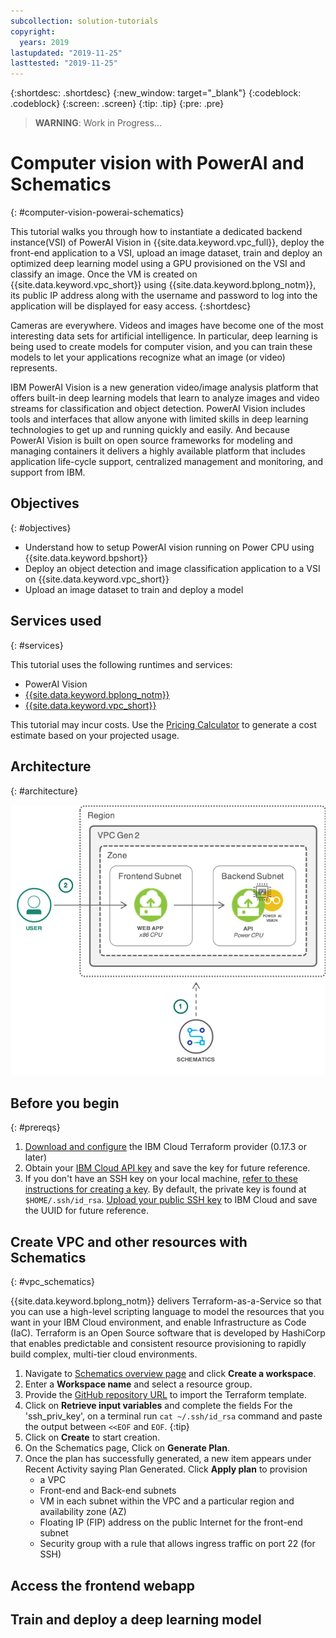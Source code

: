 ```yaml
---
subcollection: solution-tutorials
copyright:
  years: 2019
lastupdated: "2019-11-25"
lasttested: "2019-11-25"
---
```


{:shortdesc: .shortdesc}
{:new_window: target="_blank"}
{:codeblock: .codeblock}
{:screen: .screen}
{:tip: .tip}
{:pre: .pre}

> **WARNING**: Work in Progress...

# Computer vision with PowerAI and Schematics
{: #computer-vision-powerai-schematics}

This tutorial walks you through how to instantiate a dedicated backend instance(VSI) of PowerAI Vision in {{site.data.keyword.vpc_full}}, deploy the front-end application to a VSI, upload an image dataset, train and deploy an optimized deep learning model using a GPU provisioned on the VSI and classify an image. Once the VM is created on {{site.data.keyword.vpc_short}} using {{site.data.keyword.bplong_notm}}, its public IP address along with the username and password to log into the application will be displayed for easy access.
{:shortdesc}

Cameras are everywhere. Videos and images have become one of the most interesting data sets for artificial intelligence. In particular, deep learning is being used to create models for computer vision, and you can train these models to let your applications recognize what an image (or video) represents.

IBM PowerAI Vision is a new generation video/image analysis platform that offers built-in deep learning models that learn to analyze images and video streams for classification and object detection.
PowerAI Vision includes tools and interfaces that allow anyone with limited skills in deep learning technologies to get up and running quickly and easily. And because PowerAI Vision is built on open source frameworks for modeling and managing containers it delivers a highly available platform that includes application life-cycle support, centralized management and monitoring, and support from IBM.

## Objectives
{: #objectives}

* Understand how to setup PowerAI vision running on Power CPU using {{site.data.keyword.bpshort}}
* Deploy an object detection and image classification application to a VSI on {{site.data.keyword.vpc_short}}
* Upload an image dataset to train and deploy a model

## Services used
{: #services}

This tutorial uses the following runtimes and services:
* PowerAI Vision
* [{{site.data.keyword.bplong_notm}}](https://{DomainName}/schematics/overview)
* [{{site.data.keyword.vpc_short}}](https://{DomainName}/vpc/provision/vpc)

This tutorial may incur costs. Use the [Pricing Calculator](https://{DomainName}/estimator/review) to generate a cost estimate based on your projected usage.

## Architecture
{: #architecture}

<p style="text-align: center;">

  ![Architecture](images/solution53-powerai-vision/architecture_diagram.png)
</p>

## Before you begin
{: #prereqs}

1. [Download and configure](https://github.com/IBM-Cloud/terraform-provider-ibm) the IBM Cloud Terraform provider (0.17.3 or later)
2. Obtain your [IBM Cloud API key](https://{DomainName}/iam/apikeys) and save the key for future reference.
3. If you don't have an SSH key on your local machine, [refer to these instructions for creating a key](/docs/vpc?topic=vpc-ssh-keys). By default, the private key is found at `$HOME/.ssh/id_rsa`. [Upload your public SSH key](https://{DomainName}/vpc/compute/sshKeys) to IBM Cloud and save the UUID for future reference.


## Create VPC and other resources with Schematics
{: #vpc_schematics}

{{site.data.keyword.bplong_notm}} delivers Terraform-as-a-Service so that you can use a high-level scripting language to model the resources that you want in your IBM Cloud environment, and enable Infrastructure as Code (IaC). Terraform is an Open Source software that is developed by HashiCorp that enables predictable and consistent resource provisioning to rapidly build complex, multi-tier cloud environments.

1. Navigate to [Schematics overview page](https://{DomainName}/schematics/overview) and click **Create a workspace**.
2. Enter a **Workspace name** and select a resource group.
3. Provide the [GitHub repository URL](https://github.com/abc/abc.git) to import the Terraform template.
4. Click on **Retrieve input variables** and complete the fields
    For the 'ssh_priv_key', on a terminal run `cat ~/.ssh/id_rsa` command and paste the output between `<<EOF` and `EOF`.
   {:tip}
5. Click on **Create** to start creation.
6. On the Schematics page, Click on **Generate Plan**.
7. Once the plan has successfully generated, a new item appears under Recent Activity saying Plan Generated. Click **Apply plan** to provision
   * a VPC
   * Front-end and Back-end subnets
   * VM in each subnet within the VPC and a particular region and availability zone (AZ)
   * Floating IP (FIP) address on the public Internet for the front-end subnet
   * Security group with a rule that allows ingress traffic on port 22 (for SSH)

## Access the frontend webapp
## Train and deploy a deep learning model